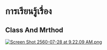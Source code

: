# การเรียนรู้เรื่อง
## Class And Mrthod

[![Screen Shot 2560-07-28 at 9.22.09 AM.png](https://s17.postimg.org/e281zea0v/Screen_Shot_2560-07-28_at_9.22.09_AM.png)](https://postimg.org/image/mkhi3qgjf/)
